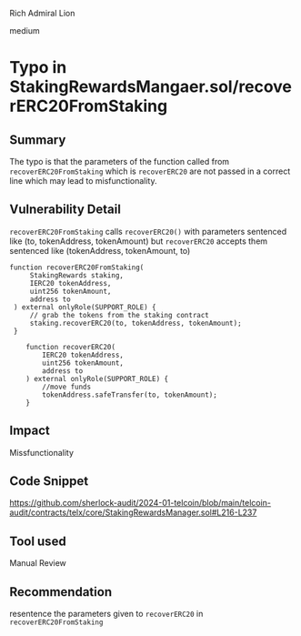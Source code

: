 Rich Admiral Lion

medium

# Typo in StakingRewardsMangaer.sol/recoverERC20FromStaking

## Summary
The typo is that the parameters of the function called from `recoverERC20FromStaking` which is `recoverERC20` are not passed in a correct line which may lead to misfunctionality.
## Vulnerability Detail
`recoverERC20FromStaking` calls `recoverERC20()` with parameters sentenced like (to, tokenAddress, tokenAmount) but `recoverERC20`
accepts them sentenced like (tokenAddress, tokenAmount, to)
   ```
 function recoverERC20FromStaking(
        StakingRewards staking,
        IERC20 tokenAddress,
        uint256 tokenAmount,
        address to
    ) external onlyRole(SUPPORT_ROLE) {
        // grab the tokens from the staking contract
        staking.recoverERC20(to, tokenAddress, tokenAmount);
    }
```

```
    function recoverERC20(
        IERC20 tokenAddress,
        uint256 tokenAmount,
        address to
    ) external onlyRole(SUPPORT_ROLE) {
        //move funds
        tokenAddress.safeTransfer(to, tokenAmount);
    }
```

## Impact
Missfunctionality
## Code Snippet
https://github.com/sherlock-audit/2024-01-telcoin/blob/main/telcoin-audit/contracts/telx/core/StakingRewardsManager.sol#L216-L237
## Tool used
Manual Review

## Recommendation
resentence the parameters given to `recoverERC20` in `recoverERC20FromStaking`
